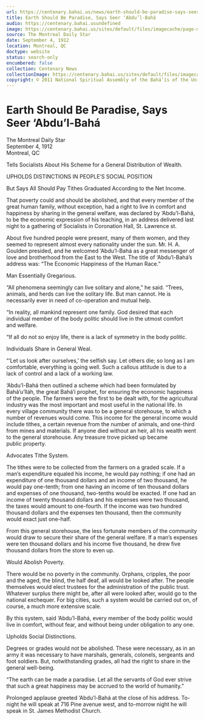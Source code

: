 ```yaml
---
url: https://centenary.bahai.us/news/earth-should-be-paradise-says-seer-abdul-baha
title: Earth Should Be Paradise, Says Seer ‘Abdu’l-Bahá
audio: https://centenary.bahai.usundefined
image: https://centenary.bahai.us/sites/default/files/imagecache/page-main-image/images/press_clippings/The%20Montreal%20Daily%20Star%2019120904-clip.png
source: The Montreal Daily Star
date: September 4, 1912
location: Montreal, QC
doctype: website
status: search-only
encumbered: false
collection: Centenary News
collectionImage: https://centenary.bahai.us/sites/default/files/imagecache/theme-image/main_image/abdulbaha-overview-small_0.jpg
copyright: © 2011 National Spiritual Assembly of the Bahá’ís of the United States
---
```



# Earth Should Be Paradise, Says Seer ‘Abdu’l-Bahá

The Montreal Daily Star  
September 4, 1912  
Montreal, QC  



Tells Socialists About His Scheme for a General Distribution of Wealth.

UPHOLDS DISTINCTIONS IN PEOPLE’S SOCIAL POSITION

But Says All Should Pay Tithes Graduated According to the Net Income.

That poverty could and should be abolished, and that every member of the great human family, without exception, had a right to live in comfort and happiness by sharing in the general welfare, was declared by ‘Abdu’l-Bahá, to be the economic expression of his teaching, in an address delivered last night to a gathering of Socialists in Coronation Hall, St. Lawrence st.

About five hundred people were present, many of them women, and they seemed to represent almost every nationality under the sun. Mr. H. A. Goulden presided, and he welcomed ‘Abdu’l-Bahá as a great messenger of love and brotherhood from the East to the West. The title of ‘Abdu’l-Bahá’s address was: “The Economic Happiness of the Human Race.”

Man Essentially Gregarious.

“All phenomena seemingly can live solitary and alone,” he said. “Trees, animals, and herds can live the solitary life. But man cannot. He is necessarily ever in need of co-operation and mutual help.

“In reality, all mankind represent one family. God desired that each individual member of the body politic should live in the utmost comfort and welfare.

“If all do not so enjoy life, there is a lack of symmetry in the body politic.

Individuals Share in General Weal.

“‘Let us look after ourselves,’ the selfish say. Let others die; so long as I am comfortable, everything is going well. Such a callous attitude is due to a lack of control and a lack of a working law.

‘Abdu’l-Bahá then outlined a scheme which had been formulated by Bahá’u’lláh, the great Bahá’í prophet, for ensuring the economic happiness of the people. The farmers were the first to be dealt with, for the agricultural industry was the most important and most useful in the national life. In every village community there was to be a general storehouse, to which a number of revenues would come. This income for the general income would include tithes, a certain revenue from the number of animals, and one-third from mines and materials. If anyone died without an heir, all his wealth went to the general storehouse. Any treasure trove picked up became public property.

Advocates Tithe System.

The tithes were to be collected from the farmers on a graded scale. If a man’s expenditure equaled his income, he would pay nothing; if one had an expenditure of one thousand dollars and an income of two thousand, he would pay one-tenth; from one having an income of ten thousand dollars and expenses of one thousand, two-tenths would be exacted. If one had an income of twenty thousand dollars and his expenses were two thousand, the taxes would amount to one-fourth. If the income was two hundred thousand dollars and the expenses ten thousand, then the community would exact just one-half.

From this general storehouse, the less fortunate members of the community would draw to secure their share of the general welfare. If a man’s expenses were ten thousand dollars and his income five thousand, he drew five thousand dollars from the store to even up.

Would Abolish Poverty.

There would be no poverty in the community. Orphans, cripples, the poor and the aged, the blind, the half deaf, all would be looked after. The people themselves would elect trustees for the administration of the public trust. Whatever surplus there might be, after all were looked after, would go to the national exchequer. For big cities, such a system would be carried out on, of course, a much more extensive scale.

By this system, said ‘Abdu’l-Bahá, every member of the body politic would live in comfort, without fear, and without being under obligation to any one.

Upholds Social Distinctions.

Degrees or grades would not be abolished. These were necessary, as in an army it was necessary to have marshals, generals, colonels, sergeants and foot soldiers. But, notwithstanding grades, all had the right to share in the general well-being.

“The earth can be made a paradise. Let all the servants of God ever strive that such a great happiness may be accrued to the world of humanity.”

Prolonged applause greeted ‘Abdu’l-Bahá at the close of his address. To-night he will speak at 716 Pine avenue west, and to-morrow night he will speak in St. James Methodist Church.